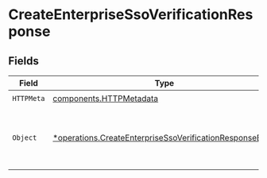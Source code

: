 # CreateEnterpriseSsoVerificationResponse


## Fields

| Field                                                                                                                             | Type                                                                                                                              | Required                                                                                                                          | Description                                                                                                                       |
| --------------------------------------------------------------------------------------------------------------------------------- | --------------------------------------------------------------------------------------------------------------------------------- | --------------------------------------------------------------------------------------------------------------------------------- | --------------------------------------------------------------------------------------------------------------------------------- |
| `HTTPMeta`                                                                                                                        | [components.HTTPMetadata](../../models/components/httpmetadata.md)                                                                | :heavy_check_mark:                                                                                                                | N/A                                                                                                                               |
| `Object`                                                                                                                          | [*operations.CreateEnterpriseSsoVerificationResponseBody](../../models/operations/createenterprisessoverificationresponsebody.md) | :heavy_minus_sign:                                                                                                                | The SSO authorization URI has been successfully generated.                                                                        |